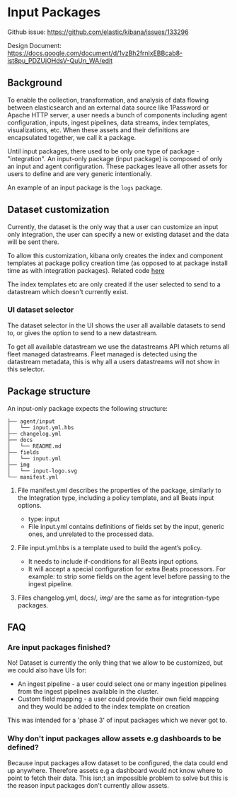 # Input Packages

Github issue: https://github.com/elastic/kibana/issues/133296

Design Document: https://docs.google.com/document/d/1vzBh2frnlxEBBcab8-ist8pu_PDZUjOHdsV-QuUn_WA/edit

## Background 

To enable the collection, transformation, and analysis of data flowing between elasticsearch and an external data source like 1Password or Apache HTTP server, a user needs a bunch of components including agent configuration, inputs, ingest pipelines, data streams, index templates, visualizations, etc. When these assets and their definitions are encapsulated together, we call it a package. 

Until input packages, there used to be only one type of package - "integration". An input-only package (input package) is composed of only an input and agent configuration. These packages leave all other assets for users to define and are very generic intentionally.

An example of an input package is the `logs` package.

## Dataset customization 

Currently, the dataset is the only way that a user can customize an input only integration, the user can specify a new or existing dataset and the data will be sent there. 

To allow this customization, kibana only creates the index and component templates at package policy creation time (as opposed to at package install time as with integration packages). Related code [here](https://github.com/hop-dev/kibana/blob/08d44fe52b3900c80242d2446feef7b7a7f9e2af/x-pack/plugins/fleet/server/services/epm/packages/_install_package.ts#L219)

The index templates etc are only created if the user selected to send to a datastream which doesn't currently exist. 

### UI dataset selector

The dataset selector in the UI shows the user all available datasets to send to, or gives the option to send to a new datastream. 

To get all available datastream we use the datastreams API which returns all fleet managed datastreams. Fleet managed is detected using the datastream metadata, this is why all a users datastreams will not show in this selector. 

## Package structure 

An input-only package expects the following structure:
```
├── agent/input
│   └── input.yml.hbs
├── changelog.yml
├── docs
│   └── README.md
├── fields
│   └── input.yml
├── img
│   └── input-logo.svg
└── manifest.yml
```
1. File manifest.yml describes the properties of the package, similarly to the Integration type, including a policy template, and all Beats input options.
    - type: input
    - File input.yml contains definitions of fields set by the input, generic ones, and unrelated to the processed data.

2. File input.yml.hbs is a template used to build the agent’s policy.
    - It needs to include if-conditions for all Beats input options.
    - It will accept a special configuration for extra Beats processors. For example: to strip some fields on the agent level before passing to the ingest pipeline.
3. Files changelog.yml, docs/*, img/* are the same as for integration-type packages.

## FAQ

### Are input packages finished? 

No! Dataset is currently the only thing that we allow to be customized, but we could also have UIs for:

 - An ingest pipeline - a user could select one or many ingestion pipelines from the ingest pipelines available in the cluster.
 - Custom field mapping - a user could provide their own field mapping and they would be added to the index template on creation

 This was intended for a 'phase 3' of input packages which we never got to.


### Why don't input packages allow assets e.g dashboards to be defined? 

Because input packages allow dataset to be configured, the data could end up anywhere. Therefore assets e.g a dashboard would not know where to point to fetch their data. This isn;t an impossible problem to solve but this is the reason input packages don't currently allow assets.
